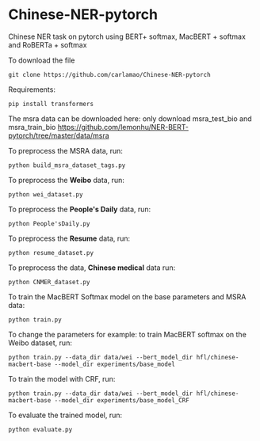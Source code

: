 # Chinese-NER-pytorch
Chinese NER task on pytorch using BERT+ softmax, MacBERT + softmax and RoBERTa + softmax

To download the file
```
git clone https://github.com/carlamao/Chinese-NER-pytorch
```

Requirements:
```
pip install transformers
```

The msra data can be downloaded here: only download msra_test_bio and msra_train_bio https://github.com/lemonhu/NER-BERT-pytorch/tree/master/data/msra

To preprocess the MSRA data, run:
```
python build_msra_dataset_tags.py
```

To preprocess the **Weibo** data, run:
```
python wei_dataset.py
```

To preprocess the **People's Daily** data, run:
```
python People'sDaily.py
```

To preprocess the **Resume** data, run:
```
python resume_dataset.py
```
To preprocess the data, **Chinese medical** data run:
```
python CNMER_dataset.py
```

To train the MacBERT Softmax model on the base parameters and MSRA data:
```
python train.py 
```


To change the parameters for example: to train MacBERT softmax on the Weibo dataset, run:
```
python train.py --data_dir data/wei --bert_model_dir hfl/chinese-macbert-base --model_dir experiments/base_model
```

To train the model with CRF, run:
```
python train.py --data_dir data/wei --bert_model_dir hfl/chinese-macbert-base --model_dir experiments/base_model_CRF
```

To evaluate the trained model, run:
```
python evaluate.py
```


